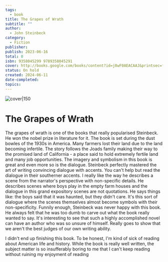 ```yaml
---  
tags:  
  - book  
title: The Grapes of Wrath  
subtitle: ""  
author:  
  - John Steinbeck  
category:  
  - Fiction  
publisher:   
publish: 2023-06-16  
total: 0  
isbn: 9358045299 9789358045291  
cover: http://books.google.com/books/content?id=j8wF0AEACAAJ&printsec=frontcover&img=1&zoom=1&source=gbs_api  
status: On hold  
created: 2024-06-11  
date-completed:   
topics:   
---  
```

  
![cover|150](http://books.google.com/books/content?id=j8wF0AEACAAJ&printsec=frontcover&img=1&zoom=1&source=gbs_api)  
# The Grapes of Wrath  
The grapes of wrath is one of the books that really popularised Steinbeck. He won the nobel prize in literature for it. The book is set during the dust bowles of the 1930s in America. Many farmers lost their land due to the land becoming infertile. The story follows the Joads family making their way to the promised land of California - a place said to hold extremely fertile land and many job opportunities. The imagery and symbolism in this book is great and even more so is the dialogue. Steinbeck perfectly mastered the art of writing convincing dialogue with accents. You can't help but read the dialogue in their southerner accents. I really like the way he describes a scene from the narrator's perspective with non-specific details. He describes scenes where boys play in the empty farm houses and the dialogue in this grand expository scenes are not quotations. He says things like: the boys said that it was haunted, but they didn't care. It's this sort of dialogue where the scenes themselves almost become symbols with their non-specificity. Funnily enough, Steinbeck was never happy with this book. He always felt that he was too dumb to carve out what the book really wanted to say. It's interesting to see that such a highly accomplished novel can have an author who was so unsure of himself. Really goes to show that we aren't the best judges of our own writing ability.   
  
I didn't end up finishing this book. To be honest, I'm kind of sick of reading about American life and history. While the book is really well written, the subject matter is so insufferably boring to me that I can't keep reading without ruining my enjoyment of reading  
